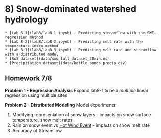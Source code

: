 # 8) Snow-dominated watershed hydrology


```note
* [Lab 8-1](lab8/lab8-1.ipynb) - Predicting streamflow with the SWE-regression method
* [Lab 8-2](lab8/lab8-2.ipynb) - Predicting melt rate with the temperature-index method
* [Lab 8-3](lab8/lab8-3.ipynb) - Predicting melt rate and streamflow with a distributed model
* [SoS dataset](data/sos_full_dataset_30min.nc)
* [Precipitation dataset](data/kettle_ponds_precip.csv)
```

## Homework 7/8
**Problem 1 - Regression Analysis**
Expand lab8-1 to be a *multiple* linear regression using multiple sites

**Problem 2 - Distributed Modeling**
Model experiments:
1. Modifying representation of snow layers - impacts on snow surface temperature, snow melt rates
2. Rain on snow event vs [Hot Wind Event](https://youtu.be/8CBCsRZfNDs?si=MOyu350mbcknx90c) - impacts on snow melt rate 
3. Accuracy of Streamflow